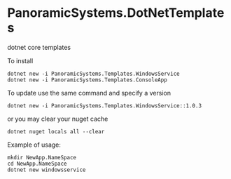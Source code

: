 # PanoramicSystems.DotNetTemplates
dotnet core templates

To install
```
dotnet new -i PanoramicSystems.Templates.WindowsService
dotnet new -i PanoramicSystems.Templates.ConsoleApp
```
To update use the same command and specify a version
```
dotnet new -i PanoramicSystems.Templates.WindowsService::1.0.3
```
or you may clear your nuget cache
```
dotnet nuget locals all --clear
```

Example of usage:
```
mkdir NewApp.NameSpace
cd NewApp.NameSpace
dotnet new windowsservice
```
